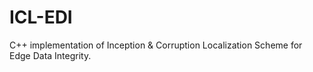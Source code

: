# ICL-EDI
C++ implementation of Inception &amp; Corruption Localization Scheme for Edge Data Integrity.
